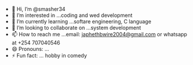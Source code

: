 - 👋 Hi, I’m @smasher34
- 👀 I’m interested in ...coding and wed development
- 🌱 I’m currently learning ...softare engineering, C language
- 💞️ I’m looking to collaborate on ...system development
- 📫 How to reach me ...email: japhethbwire2004@gmail.com or whatsapp at +254 707040546
- 😄 Pronouns: ...
- ⚡ Fun fact: ... hobby in comedy

<!---
smasher34/smasher34 is a ✨ special ✨ repository because its `README.md` (this file) appears on your GitHub profile.
You can click the Preview link to take a look at your changes.
--->
